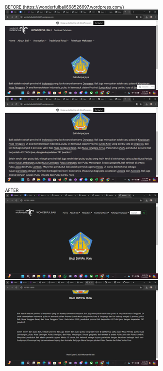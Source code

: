 BEFORE (https://wonderfulbali668526697.wordpress.com/)
![HEAD](https://github.com/SukainaIlham/Redesign/blob/main/Screenshot%20(30).png)
![HEAD](https://github.com/SukainaIlham/Redesign/blob/main/Screenshot%20(31).png)

AFTER
![HEAD](https://github.com/SukainaIlham/Redesign/blob/main/Screenshot%20(27).png)
![HEAD](https://github.com/SukainaIlham/Redesign/blob/main/Screenshot%20(28).png)


